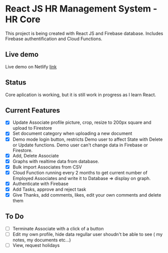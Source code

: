 # React JS HR Management System - HR Core

This project is being created with React JS and Firebase database.
Includes Firebase authentification and Cloud Functions.

## Live demo

Live demo on Netlify [link](https://hrcore-app.web.app)

## Status

Core aplication is working, but it is still work in progress as I learn React.

## Current Features

- [x] Update Associate profile picture, crop, resize to 200px square and upload to Firestore
- [x] Set document category when uploading a new document
- [x] Demo mode login button, restricts Demo user to affect State with Delete or Update functions. Demo user can't change data in Firebase or Firestore.
- [x] Add, Delete Associate
- [x] Graphs with realtime data from database.
- [x] Bulk import Associates from CSV
- [x] Cloud Function running every 2 months to get current number of Employed Associates and write it to Database => display on graph.
- [x] Authenticate with Firebase
- [x] Add Tasks, approve and reject task
- [x] Give Thanks, add comments, likes, edit your own comments and delete them

## To Do

- [ ] Terminate Associate with a click of a button
- [ ] Edit my own profile, hide data regullar user shoudn't be able to see ( my notes, my documents etc...)
- [ ] View, request holidays
